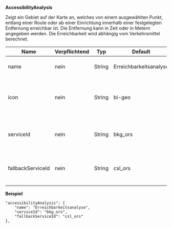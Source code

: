 **AccessibilityAnalysis**

Zeigt ein Gebiet auf der Karte an, welches von einem ausgewählten Punkt, entlang einer Route oder ab einer Einrichtung innerhalb einer festgelegten Entfernung erreichbar ist. Die Entfernung kann in Zeit oder in Metern angegeben werden. Die Erreichbarkeit wird abhängig vom Verkehrsmittel berechnet.

|Name|Verpflichtend|Typ|Default|Beschreibung|
|----|-------------|---|-------|------------|
|name|nein|String|Erreichbarkeitsanalyse|Name des Werkzeuges im Menu.|
|icon|nein|String|bi-geo|CSS Klasse des Glyphicons, das vor dem Toolnamen im Menu angezeigt wird.|
|serviceId|nein|String|bkg_ors|Id für den OpenRoute-Dienstes, der für die Erreichbarkeit verwendet wird.|
|fallbackServiceId|nein|String|csl_ors|Id für den OpenRouteService, der als Fallback für die Erreichbarkeit verwendet wird.|


**Beispiel**
```
"accessibilityAnalysis": {
    "name": "Erreichbarkeitsanalyse",
    "serviceId": "bkg_ors",
    "fallbackServiceId": "csl_ors"
},
```
